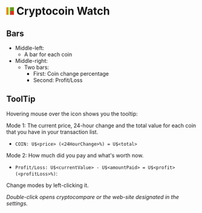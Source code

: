 # ![Cryptocoin Watch](build/icons/20x20.png) Cryptocoin Watch

## Bars

- Middle-left:
    - A bar for each coin
- Middle-right:
    - Two bars:
        - First: Coin change percentage
        - Second: Profit/Loss

## ToolTip

Hovering mouse over the icon shows you the tooltip:

Mode 1: The current price, 24-hour change and the total value for each coin that you have in your transaction list.
- `COIN: U$<price> (<24HourChange>%) = U$<total>`

Mode 2: How much did you pay and what's worth now.
- `Profit/Loss: U$<currentValue> - U$<amountPaid> = U$<profit> (<profitLoss>%)`:

Change modes by left-clicking it.

_Double-click opens cryptocompare or the web-site designated in the settings._

